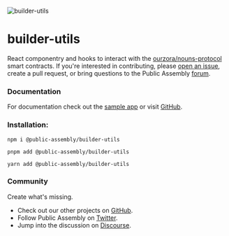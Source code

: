 ![builder-utils](https://hkzmq6akhweeabrxhijjq2oxlyzwgrhv5j6anakmfd5hxn4tunca.arweave.net/OrLIeAo9iEAGNzoSmGnXXjNjRPXqfAaBTCj6e7eTo0Q)

# builder-utils

React componentry and hooks to interact with the [ourzora/nouns-protocol](https://github.com/ourzora/nouns-protocol) smart contracts. If you're interested in contributing, please [open an issue](https://github.com/public-assembly/builder-utils/issues/new), create a pull request, or bring questions to the Public Assembly [forum](https://forum.public---assembly.com/).

### Documentation

For documentation check out the [sample app](https://builder-utils-next.vercel.app/) or visit [GitHub](https://github.com/public-assembly/builder-utils).

### Installation:
`npm i @public-assembly/builder-utils` 
   
`pnpm add @public-assembly/builder-utils` 
   
`yarn add @public-assembly/builder-utils`

### Community

Create what's missing.

- Check out our other projects on [GitHub](https://github.com/orgs/public-assembly/repositories).
- Follow Public Assembly on [Twitter](https://twitter.com/pblcasmbly).
- Jump into the discussion on [Discourse](https://forum.public---assembly.com/).